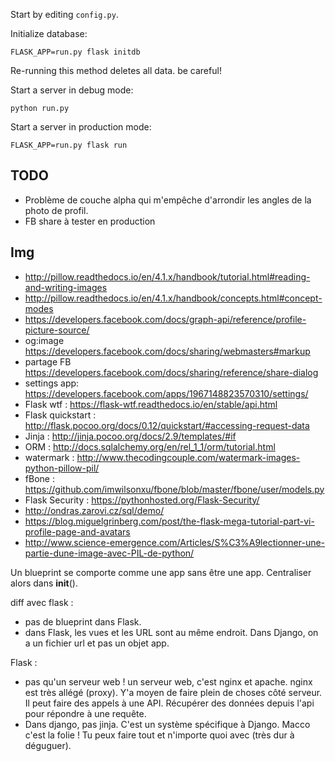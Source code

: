 
Start by editing `config.py`.

Initialize database:

    FLASK_APP=run.py flask initdb

Re-running this method deletes all data. be careful!

Start a server in debug mode:

    python run.py

Start a server in production mode:

    FLASK_APP=run.py flask run

## TODO
- Problème de couche alpha qui m'empêche d'arrondir les angles de la photo de profil.
- FB share à tester en production

## Img

- http://pillow.readthedocs.io/en/4.1.x/handbook/tutorial.html#reading-and-writing-images
- http://pillow.readthedocs.io/en/4.1.x/handbook/concepts.html#concept-modes
- https://developers.facebook.com/docs/graph-api/reference/profile-picture-source/
- og:image https://developers.facebook.com/docs/sharing/webmasters#markup
- partage FB https://developers.facebook.com/docs/sharing/reference/share-dialog
- settings app: https://developers.facebook.com/apps/1967148823570310/settings/
- Flask wtf : https://flask-wtf.readthedocs.io/en/stable/api.html
- Flask quickstart : http://flask.pocoo.org/docs/0.12/quickstart/#accessing-request-data
- Jinja : http://jinja.pocoo.org/docs/2.9/templates/#if
- ORM : http://docs.sqlalchemy.org/en/rel_1_1/orm/tutorial.html
- watermark : http://www.thecodingcouple.com/watermark-images-python-pillow-pil/
- fBone : https://github.com/imwilsonxu/fbone/blob/master/fbone/user/models.py
- Flask Security : https://pythonhosted.org/Flask-Security/
- http://ondras.zarovi.cz/sql/demo/
- https://blog.miguelgrinberg.com/post/the-flask-mega-tutorial-part-vi-profile-page-and-avatars
- http://www.science-emergence.com/Articles/S%C3%A9lectionner-une-partie-dune-image-avec-PIL-de-python/

Un blueprint se comporte comme une app sans être une app. Centraliser alors dans __init__().

diff avec flask :
- pas de blueprint dans Flask.
- dans Flask, les vues et les URL sont au même endroit. Dans Django, on a un fichier url et pas un objet app.

Flask :
- pas qu'un serveur web ! un serveur web, c'est nginx et apache. nginx est très allégé (proxy). Y'a moyen de faire plein de choses côté serveur. Il peut faire des appels à une API. Récupérer des données depuis l'api pour répondre à une requête.
- Dans django, pas jinja. C'est un système spécifique à Django. Macco c'est la folie ! Tu peux faire tout et n'importe quoi avec (très dur à déguguer).
